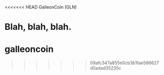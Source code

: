 <<<<<<< HEAD
GalleonCoin (GLN)

Blah, blah, blah.
=======
galleoncoin
===========
>>>>>>> 09afc347a855e0cb3b1fae586627d0adad35235c

